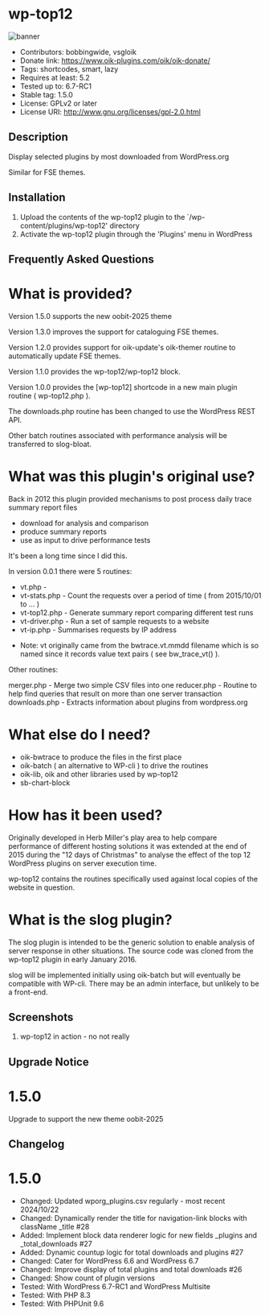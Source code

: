 # wp-top12 
![banner](assets/wp-top12-banner-772x250.jpg)
* Contributors: bobbingwide, vsgloik
* Donate link: https://www.oik-plugins.com/oik/oik-donate/
* Tags: shortcodes, smart, lazy
* Requires at least: 5.2
* Tested up to: 6.7-RC1
* Stable tag: 1.5.0
* License: GPLv2 or later
* License URI: http://www.gnu.org/licenses/gpl-2.0.html

## Description 
Display selected plugins by most downloaded from WordPress.org

Similar for FSE themes.


## Installation 
1. Upload the contents of the wp-top12 plugin to the `/wp-content/plugins/wp-top12' directory
1. Activate the wp-top12 plugin through the 'Plugins' menu in WordPress

## Frequently Asked Questions 


# What is provided? 
Version 1.5.0 supports the new oobit-2025 theme

Version 1.3.0 improves the support for cataloguing FSE themes.

Version 1.2.0 provides support for oik-update's oik-themer routine to automatically update FSE themes.

Version 1.1.0 provides the wp-top12/wp-top12 block.

Version 1.0.0 provides the [wp-top12] shortcode in a new main plugin routine ( wp-top12.php ).

The downloads.php routine has been changed to use the WordPress REST API.

Other batch routines associated with performance analysis will be transferred to slog-bloat.


# What was this plugin's original use? 

Back in 2012 this plugin provided mechanisms to post process daily trace summary report files

* download for analysis and comparison
* produce summary reports
* use as input to drive performance tests

It's been a long time since I did this.

In version 0.0.1 there were 5 routines:

- vt.php -
- vt-stats.php - Count the requests over a period of time ( from 2015/10/01 to ... )
- vt-top12.php - Generate summary report comparing different test runs
- vt-driver.php - Run a set of sample requests to a website
- vt-ip.php - Summarises requests by IP address


* Note: vt originally came from the bwtrace.vt.mmdd filename which is so named since it records
value text pairs ( see bw_trace_vt() ).

Other routines:

merger.php - Merge two simple CSV files into one
reducer.php - Routine to help find queries that result on more than one server transaction
downloads.php - Extracts information about plugins from wordpress.org



# What else do I need? 

* oik-bwtrace to produce the files in the first place
* oik-batch ( an alternative to WP-cli ) to drive the routines
* oik-lib, oik and other libraries used by wp-top12
* sb-chart-block

# How has it been used? 

Originally developed in Herb Miller's play area to help compare performance of different hosting solutions
it was extended at the end of 2015 during the "12 days of Christmas" to analyse the effect of the top 12
WordPress plugins on server execution time.

wp-top12 contains the routines specifically used against local copies of the website in question.

# What is the slog plugin? 

The slog plugin is intended to be the generic solution to enable analysis of server response in other situations.
The source code was cloned from the wp-top12 plugin in early January 2016.

slog will be implemented initially using oik-batch but will eventually be compatible with WP-cli.
There may be an admin interface, but unlikely to be a front-end.


## Screenshots 
1. wp-top12 in action - no not really

## Upgrade Notice 
# 1.5.0 
Upgrade to support the new theme oobit-2025

## Changelog 
# 1.5.0 
* Changed: Updated wporg_plugins.csv regularly - most recent 2024/10/22
* Changed: Dynamically render the title for navigation-link blocks with className _title #28
* Added: Implement block data renderer logic for new fields _plugins and _total_downloads #27
* Added: Dynamic countup logic for total downloads and plugins #27
* Changed: Cater for WordPress 6.6 and WordPress 6.7
* Changed: Improve display of total plugins and total downloads #26
* Changed: Show count of plugin versions
* Tested: With WordPress 6.7-RC1 and WordPress Multisite
* Tested: With PHP 8.3
* Tested: With PHPUnit 9.6
